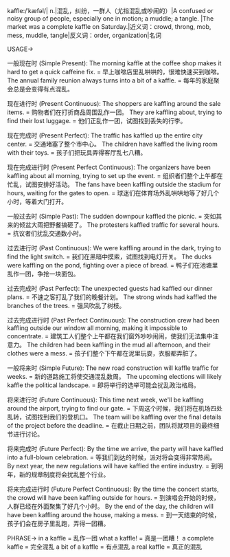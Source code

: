 kaffle:/ˈkæfəl/| n.|混乱，纠纷，一群人（尤指混乱或吵闹的）|A confused or noisy group of people, especially one in motion; a muddle; a tangle. |The market was a complete kaffle on Saturday.|近义词：crowd, throng, mob, mess, muddle, tangle|反义词：order, organization|名词

USAGE->

一般现在时 (Simple Present):
The morning kaffle at the coffee shop makes it hard to get a quick caffeine fix. = 早上咖啡店里乱哄哄的，很难快速买到咖啡。
The annual family reunion always turns into a bit of a kaffle. = 每年的家庭聚会总是会变得有点混乱。


现在进行时 (Present Continuous):
The shoppers are kaffling around the sale items. = 购物者们在打折商品周围乱作一团。
They are kaffling about, trying to find their lost luggage. = 他们正乱作一团，试图找到丢失的行李。


现在完成时 (Present Perfect):
The traffic has kaffled up the entire city center. = 交通堵塞了整个市中心。
The children have kaffled the living room with their toys. = 孩子们把玩具弄得客厅乱七八糟。


现在完成进行时 (Present Perfect Continuous):
The organizers have been kaffling about all morning, trying to set up the event. =  组织者们整个上午都在忙乱，试图安排好活动。
The fans have been kaffling outside the stadium for hours, waiting for the gates to open. = 球迷们在体育场外乱哄哄地等了好几个小时，等着大门打开。


一般过去时 (Simple Past):
The sudden downpour kaffled the picnic. = 突如其来的倾盆大雨把野餐搞砸了。
The protesters kaffled traffic for several hours. = 抗议者们扰乱交通数小时。


过去进行时 (Past Continuous):
We were kaffling around in the dark, trying to find the light switch. = 我们在黑暗中摸索，试图找到电灯开关。
The ducks were kaffling on the pond, fighting over a piece of bread. = 鸭子们在池塘里乱作一团，争抢一块面包。


过去完成时 (Past Perfect):
The unexpected guests had kaffled our dinner plans. = 不速之客打乱了我们的晚餐计划。
The strong winds had kaffled the branches of the trees. = 强风吹乱了树枝。


过去完成进行时 (Past Perfect Continuous):
The construction crew had been kaffling outside our window all morning, making it impossible to concentrate. = 建筑工人们整个上午都在我们窗外吵吵闹闹，使我们无法集中注意力。
The children had been kaffling in the mud all afternoon, and their clothes were a mess. = 孩子们整个下午都在泥里玩耍，衣服都弄脏了。


一般将来时 (Simple Future):
The new road construction will kaffle traffic for weeks. = 新的道路施工将使交通混乱数周。
The upcoming elections will likely kaffle the political landscape. = 即将举行的选举可能会扰乱政治格局。


将来进行时 (Future Continuous):
This time next week, we'll be kaffling around the airport, trying to find our gate. = 下周这个时候，我们将在机场四处乱转，试图找到我们的登机口。
The team will be kaffling over the final details of the project before the deadline. = 在截止日期之前，团队将就项目的最终细节进行讨论。


将来完成时 (Future Perfect):
By the time we arrive, the party will have kaffled into a full-blown celebration. = 等我们到达的时候，派对将会变得非常热闹。
By next year, the new regulations will have kaffled the entire industry. = 到明年，新的规章制度将会扰乱整个行业。


将来完成进行时 (Future Perfect Continuous):
By the time the concert starts, the crowd will have been kaffling outside for hours. = 到演唱会开始的时候，人群已经在外面聚集了好几个小时。
By the end of the day, the children will have been kaffling around the house, making a mess. = 到一天结束的时候，孩子们会在房子里乱跑，弄得一团糟。


PHRASE->
in a kaffle = 乱作一团
what a kaffle! = 真是一团糟！
a complete kaffle = 完全混乱
a bit of a kaffle = 有点混乱
a real kaffle = 真正的混乱
